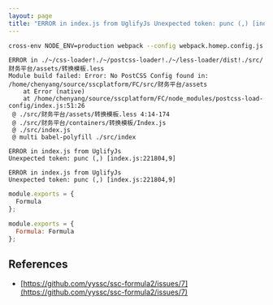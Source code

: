 ```yaml
---
layout: page
title: "ERROR in index.js from UglifyJs Unexpected token: punc (,) [index.js:221804,9]"
---
```


```sh
cross-env NODE_ENV=production webpack --config webpack.homep.config.js
```

```
ERROR in ./~/css-loader!./~/postcss-loader!./~/less-loader/dist!./src/财务平台/assets/转换模板.less
Module build failed: Error: No PostCSS Config found in: /home/chenyang/source/sscplatform/FC/src/财务平台/assets
    at Error (native)
    at /home/chenyang/source/sscplatform/FC/node_modules/postcss-load-config/index.js:51:26
 @ ./src/财务平台/assets/转换模板.less 4:14-174
 @ ./src/财务平台/containers/转换模板/Index.js
 @ ./src/index.js
 @ multi babel-polyfill ./src/index

ERROR in index.js from UglifyJs
Unexpected token: punc (,) [index.js:221804,9]

ERROR in index.js from UglifyJs
Unexpected token: punc (,) [index.js:221804,9]
```

```js
module.exports = {
  Formula
};
```

```js
module.exports = {
  Formula: Formula
};
```

## References

- [https://github.com/yyssc/ssc-formula2/issues/7](https://github.com/yyssc/ssc-formula2/issues/7)